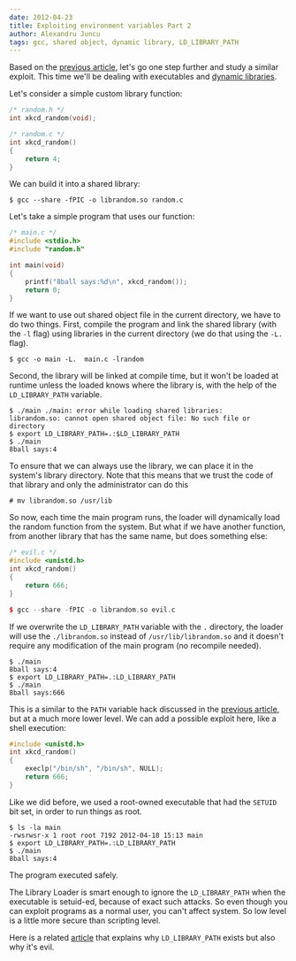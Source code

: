 ```yaml
---
date: 2012-04-23
title: Exploiting environment variables Part 2
author: Alexandru Juncu
tags: gcc, shared object, dynamic library, LD_LIBRARY_PATH
---
```


Based on the [previous
article](http://techblog.rosedu.org/exploiting-environment-variables.html),
let's go one step further and study a similar exploit. This time we'll be
dealing with executables and [dynamic
libraries](http://techblog.rosedu.org/library-management.html).

<!--more-->

Let's consider a simple custom library function:

``` cpp
/* random.h */
int xkcd_random(void);

/* random.c */
int xkcd_random()
{
	return 4;
}
```

We can build it into a shared library:

    $ gcc --share -fPIC -o librandom.so random.c

Let's take a simple program that uses our function:

``` cpp
/* main.c */
#include <stdio.h>
#include "random.h"

int main(void)
{
	printf("8ball says:%d\n", xkcd_random());
	return 0;
}
```

If we want to use out shared object file in the current directory, we
have to do two things. First, compile the program and link the shared
library (with the `-l` flag) using libraries in the current directory
(we do that using the `-L.` flag).

    $ gcc -o main -L.  main.c -lrandom

Second, the library will be linked at compile time, but it won't be
loaded at runtime unless the loaded knows where the library is, with the
help of the `LD_LIBRARY_PATH` variable.

    $ ./main ./main: error while loading shared libraries:
    librandom.so: cannot open shared object file: No such file or directory
    $ export LD_LIBRARY_PATH=.:$LD_LIBRARY_PATH
    $ ./main
    8ball says:4

To ensure that we can always use the library, we can place it in the
system's library directory. Note that this means that we trust the code of
that library and only the administrator can do this

    # mv librandom.so /usr/lib

So now, each time the main program runs, the loader will dynamically
load the random function from the system. But what if we have another
function, from another library that has the same name, but does
something else:

``` cpp
/* evil.c */
#include <unistd.h>
int xkcd_random()
{
	return 666;
}

$ gcc --share -fPIC -o librandom.so evil.c
```

If we overwrite the `LD_LIBRARY_PATH` variable with the `.` directory, the
loader will use the `./librandom.so` instead of `/usr/lib/librandom.so` and
it doesn't require any modification of the main program (no recompile
needed).

    $ ./main
    8ball says:4
    $ export LD_LIBRARY_PATH=.:LD_LIBRARY_PATH
    $ ./main
    8ball says:666

This is a similar to the `PATH` variable hack discussed in the [previous
article](http://techblog.rosedu.org/exploiting-environment-variables.html),
but at a much more lower level. We can add a possible exploit here, like
a shell execution:

``` cpp
#include <unistd.h>
int xkcd_random()
{
	execlp("/bin/sh", "/bin/sh", NULL);
	return 666;
}
```


Like we did before, we used a root-owned executable that had the `SETUID`
bit set, in order to run things as root.

    $ ls -la main
    -rwsrwsr-x 1 root root 7192 2012-04-18 15:13 main
    $ export LD_LIBRARY_PATH=.:LD_LIBRARY_PATH
    $ ./main
    8ball says:4

The program executed safely.

The Library Loader is smart enough to ignore the `LD_LIBRARY_PATH` when
the executable is setuid-ed, because of exact such attacks. So even
though you can exploit programs as a normal user, you can't affect
system. So low level is a little more secure than scripting level.

Here is a related
[article](http://xahlee.org/UnixResource_dir/_/ldpath.html) that
explains why `LD_LIBRARY_PATH` exists but also why it's evil.
